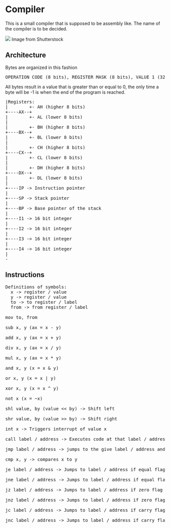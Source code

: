 # Compiler

This is a small compiler that is supposed to be assembly like. The name of the compiler is to be decided.

<img src="https://image.shutterstock.com/image-photo/businessman-relaxing-office-chair-standing-260nw-7869196.jpg">
Image from Shutterstock

## Architecture
Bytes are organized in this fashion
<pre>OPERATION CODE (8 bits), REGISTER MASK (8 bits), VALUE 1 (32 bits), VALUE 2 (32 bits)</pre>
All bytes result in a value that is greater than or equal to 0, the only time a byte will be -1 is when the end of the program is reached.

<pre>
|Registers:
|        +- AH (higher 8 bits)
+----AX--+
|        +- AL (lower 8 bits)
|
|        +- BH (higher 8 bits)
+----BX--+
|        +- BL (lower 8 bits)
|
|        +- CH (higher 8 bits)
+----CX--+
|        +- CL (lower 8 bits)
|
|        +- DH (higher 8 bits)
+----DX--+
|        +- DL (lower 8 bits)
|
+----IP -> Instruction pointer
|
+----SP -> Stack pointer
|
+----BP -> Base pointer of the stack
|
+----I1 -> 16 bit integer
|
+----I2 -> 16 bit integer
|
+----I3 -> 16 bit integer
|
+----I4 -> 16 bit integer
|
-
</pre>

## Instructions
<pre>
Definitions of symbols:
  x -> register / value
  y -> register / value
  to -> to register / label
  from -> from register / label
  
mov to, from

sub x, y (ax = x - y)

add x, y (ax = x + y)

div x, y (ax = x / y)

mul x, y (ax = x * y)

and x, y (x = x & y)

or x, y (x = x | y)

xor x, y (x = x ^ y)

not x (x = ~x)

shl value, by (value << by) -> Shift left

shr value, by (value >> by) -> Shift right

int x -> Triggers interrupt of value x

call label / address -> Executes code at that label / address

jmp label / address -> jumps to the give label / address and proceeds execution from there

cmp x, y -> compares x to y

je label / address -> Jumps to label / address if equal flag is set

jne label / address -> Jumps to label / address if equal flag is not set

jz label / address -> Jumps to label / address if zero flag is set

jnz label / address -> Jumps to label / address if zero flag is not set

jc label / address -> Jumps to label / address if carry flag is set

jnc label / address -> Jumps to label / address if carry flag is not set

</pre>
